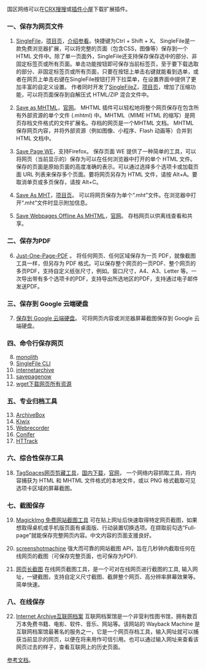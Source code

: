 国区网络可以在[CRX搜搜](https://www.crxsoso.com/)或[插件小屋](https://www.chajianxw.com/)下载扩展插件。

### 一、保存为网页文件
1. [SingleFile](https://chromewebstore.google.com/detail/singlefile/mpiodijhokgodhhofbcjdecpffjipkle)，[项目页](https://github.com/gildas-lormeau/SingleFile)，[介绍参看](https://huajiakeji.com/productivity/2018-11/1608.html)。快捷键为Ctrl + Shift + X。
SingleFile是一款免费浏览器扩展，可以将完整的页面（包含CSS，图像等）保存到一个 HTML 文件中。除了单一页面外，SingleFile还支持保存保存选中的部分、非固定标签页或所有页面。单击功能按钮即可保存当前标签页，至于要下载选取的部分、非固定标签页或所有页面，只要在按钮上单击右键就能看到选单，或者在网页上单击右键在SingleFile按钮打开下拉菜单，在设置界面中提供了更加丰富的自定义设置。
作者同时开发了[SingleFileZ](https://chromewebstore.google.com/detail/singlefilez/offkdfbbigofcgdokjemgjpdockaafjg)，[项目页](https://github.com/gildas-lormeau/SingleFileZ)，增加了压缩功能，可以将页面保存到自解压式 HTML/ZIP 混合文件中。

2. [Save as MHTML](https://chromewebstore.google.com/detail/save-as-mhtml/ahgakckdonjmnpnegjcamhagackmjpei)，[官网](https://mybrowseraddon.com/save-as-mhtml.html)。
 MHTML 插件可以轻松地将整个网页保存在包含所有外部资源的单个文件 (.mhtml) 中。MHTML（MIME HTML 的缩写）是网页存档文件格式的文件扩展名。存档的网页是一个MHTML 文档。 MHTML 保存网页内容，并将外部资源（例如图像、小程序、Flash 动画等）合并到 HTML 文档中。

3. [Save Page WE](https://chromewebstore.google.com/detail/save-page-we/dhhpefjklgkmgeafimnjhojgjamoafof)，支持Firefox。
保存页面 WE 提供了一种简单的工具，可以将网页（当前显示的）保存为可以在任何浏览器中打开的单个 HTML 文件。保存的页面是原始页面的高度准确的表示。可以通过选择多个选项卡或加载页面 URL 列表来保存多个页面。要将网页另存为 HTML 文件，请按 Alt+A。要取消单页或多页保存，请按 Alt+C。

4. [Save As MHT](https://chromewebstore.google.com/detail/save-as-mht/hfmodljjaibbdndlikgagimhhodmobkc)，[项目页](https://github.com/vsDizzy/SaveAsMHT)。
可以将网页保存为单个“.mht”文件。在浏览器中打开“.mht”文件时显示附加信息。

5. [Save Webpages Offline As MHTML](https://chromewebstore.google.com/detail/save-webpages-offline-as/nfbcfginnecenjncdjhaminfcienmehn)，[官网](https://browsernative.com/save-webpage-offline-mhtml/)。
存档网页以供离线查看和共享。

### 二、保存为PDF
6. [Just-One-Page-PDF](https://chromewebstore.google.com/detail/just-one-page-pdf/fgbhbfdgdlojklkbhdoilkdlomoilbpl) 。
将任何网页、任何区域保存为一页 PDF，就像截图工具一样，但另存为 PDF 格式。可以保存整个网页的一页PDF、整个网页的多页PDF，支持自定义纸张尺寸，例如。窗口尺寸，A4、A3、Letter 等。一次导出带有多个选项卡的PDF，支持导出所选地区的PDF，支持通过电子邮件发送PDF。

### 三、保存到 Google 云端硬盘
7. [保存到 Google 云端硬盘](https://chromewebstore.google.com/detail/%E4%BF%9D%E5%AD%98%E5%88%B0-google-%E4%BA%91%E7%AB%AF%E7%A1%AC%E7%9B%98/gmbmikajjgmnabiglmofipeabaddhgne)。
可将网页内容或浏览器屏幕截图保存到 Google 云端硬盘。

### 四、命令行保存网页
8. [monolith](https://github.com/Y2Z/monolith)
9. [SingleFile CLI](https://github.com/gildas-lormeau/single-file-cli)
10. [internetarchive](https://github.com/jjjake/internetarchive)
11. [savepagenow](https://github.com/palewire/savepagenow)
12. [wget下载网页所有资源](https://stackoverflow.com/questions/42966245/how-to-download-a-webpage-mhtml-format-using-wget-in-python)

### 五、专业归档工具
13. [ArchiveBox](https://archivebox.io/)
14. [Kiwix](https://www.kiwix.org)
15. [Webrecorder](https://webrecorder.net/)
16. [Conifer](https://conifer.rhizome.org/)
17. [HTTrack](https://www.httrack.com/)

### 六、综合性保存工具
18. [TagSpaces网页剪藏工具](https://chromewebstore.google.com/detail/tagspaces%E7%BD%91%E9%A1%B5%E5%89%AA%E8%97%8F%E5%B7%A5%E5%85%B7/ldalmgifdlgpiiadeccbcjojljeanhjk?hl=zh-CN)，[国内下载](https://www.chajianxw.com/product-tool/28181.html)，[官网](https://www.tagspaces.org/)， 一个网络内容抓取工具，将内容捕获为 HTML 和 MHTML 文件格式的本地文件，或以 PNG 格式截取可见选项卡区域的屏幕截图。

### 七、截图保存
19. [MagickImg 免费网站截图工具](https://magickimg.com/website-screenshot/)
可在贴上网址后快速取得特定网页截图，如果想取得桌机或手机版页面有桌面版、行动装置切换选项。在撷取前勾选“Full-page”就能保存完整网页内容。中文内容的页面支援良好。

20. [screenshotmachine](https://www.screenshotmachine.com/)
强大而可靠的网站截图 API，旨在几秒钟内截取任何在线网页的截图（可保存完整页面，也可保存为PDF).

21. [网页长截图](https://d1tools.com/tools/url-screenshot/)
在线网页截图工具，是一个可对在线网页进行截图的工具, 输入网址，一键截图，支持自定义尺寸截图、截屏整个网页、高分辨率屏幕效果等。简单快速。

### 八、在线保存
22. [Internet Archive互联网档案](https://archive.org/)
互联网档案馆是一个非营利性图书馆，拥有数百万本免费书籍、电影、软件、音乐、网站等。该网站的 Wayback Machine 是互联网档案馆最著名的服务之一，它是一个网页存档工具，输入网址就可以捕获当前显示的网页，以便在将来用作可信引用。也可以通过输入网址来查看该网页过去的样子，查看互联网上的历史页面。

[参考文档](https://zhuanlan.zhihu.com/p/689280662)。
